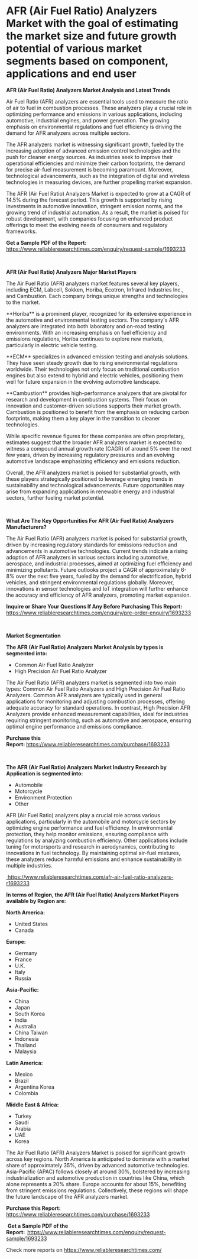 <p><h1>AFR (Air Fuel Ratio) Analyzers Market with the goal of estimating the market size and future growth potential of various market segments based on component, applications and end user</h1></p><p><strong>AFR (Air Fuel Ratio) Analyzers Market Analysis and Latest Trends</strong></p>
<p><p>Air Fuel Ratio (AFR) analyzers are essential tools used to measure the ratio of air to fuel in combustion processes. These analyzers play a crucial role in optimizing performance and emissions in various applications, including automotive, industrial engines, and power generation. The growing emphasis on environmental regulations and fuel efficiency is driving the demand for AFR analyzers across multiple sectors.</p><p>The AFR analyzers market is witnessing significant growth, fueled by the increasing adoption of advanced emission control technologies and the push for cleaner energy sources. As industries seek to improve their operational efficiencies and minimize their carbon footprints, the demand for precise air-fuel measurement is becoming paramount. Moreover, technological advancements, such as the integration of digital and wireless technologies in measuring devices, are further propelling market expansion.</p><p>The AFR (Air Fuel Ratio) Analyzers Market is expected to grow at a CAGR of 14.5% during the forecast period. This growth is supported by rising investments in automotive innovation, stringent emission norms, and the growing trend of industrial automation. As a result, the market is poised for robust development, with companies focusing on enhanced product offerings to meet the evolving needs of consumers and regulatory frameworks.</p></p>
<p><strong>Get a Sample PDF of the Report:&nbsp;</strong> <a href="https://www.reliableresearchtimes.com/enquiry/request-sample/1693233?utm_campaign=2719&utm_medium=2&utm_source=Github&utm_content=ia&utm_term=27032025&utm_id=afr-air-fuel-ratio-analyzers">https://www.reliableresearchtimes.com/enquiry/request-sample/1693233</a></p>
<p>&nbsp;</p>
<p><strong>AFR (Air Fuel Ratio) Analyzers Major Market Players</strong></p>
<p><p>The Air Fuel Ratio (AFR) analyzers market features several key players, including ECM, Labcell, Sokken, Horiba, Ecotron, Infrared Industries Inc., and Cambustion. Each company brings unique strengths and technologies to the market.</p><p>**Horiba** is a prominent player, recognized for its extensive experience in the automotive and environmental testing sectors. The company's AFR analyzers are integrated into both laboratory and on-road testing environments. With an increasing emphasis on fuel efficiency and emissions regulations, Horiba continues to explore new markets, particularly in electric vehicle testing.</p><p>**ECM** specializes in advanced emission testing and analysis solutions. They have seen steady growth due to rising environmental regulations worldwide. Their technologies not only focus on traditional combustion engines but also extend to hybrid and electric vehicles, positioning them well for future expansion in the evolving automotive landscape.</p><p>**Cambustion** provides high-performance analyzers that are pivotal for research and development in combustion systems. Their focus on innovation and customer-driven solutions supports their market growth. Cambustion is positioned to benefit from the emphasis on reducing carbon footprints, making them a key player in the transition to cleaner technologies.</p><p>While specific revenue figures for these companies are often proprietary, estimates suggest that the broader AFR analyzers market is expected to witness a compound annual growth rate (CAGR) of around 5% over the next few years, driven by increasing regulatory pressures and an evolving automotive landscape emphasizing efficiency and emissions reduction.</p><p>Overall, the AFR analyzers market is poised for substantial growth, with these players strategically positioned to leverage emerging trends in sustainability and technological advancements. Future opportunities may arise from expanding applications in renewable energy and industrial sectors, further fueling market potential.</p></p>
<p>&nbsp;</p>
<p><strong>What Are The Key Opportunities For AFR (Air Fuel Ratio) Analyzers Manufacturers?</strong></p>
<p><p>The Air Fuel Ratio (AFR) analyzers market is poised for substantial growth, driven by increasing regulatory standards for emissions reduction and advancements in automotive technologies. Current trends indicate a rising adoption of AFR analyzers in various sectors including automotive, aerospace, and industrial processes, aimed at optimizing fuel efficiency and minimizing pollutants. Future outlooks project a CAGR of approximately 6-8% over the next five years, fueled by the demand for electrification, hybrid vehicles, and stringent environmental regulations globally. Moreover, innovations in sensor technologies and IoT integration will further enhance the accuracy and efficiency of AFR analyzers, promoting market expansion.</p></p>
<p><strong>Inquire or Share Your Questions If Any Before Purchasing This Report:</strong> <a href="https://www.reliableresearchtimes.com/enquiry/pre-order-enquiry/1693233?utm_campaign=2719&utm_medium=2&utm_source=Github&utm_content=ia&utm_term=27032025&utm_id=afr-air-fuel-ratio-analyzers">https://www.reliableresearchtimes.com/enquiry/pre-order-enquiry/1693233</a></p>
<p>&nbsp;</p>
<p><strong>Market Segmentation</strong></p>
<p><strong>The AFR (Air Fuel Ratio) Analyzers Market Analysis by types is segmented into:</strong></p>
<p><ul><li>Common Air Fuel Ratio Analyzer</li><li>High Precision Air Fuel Ratio Analyzer</li></ul></p>
<p><p>The Air Fuel Ratio (AFR) analyzers market is segmented into two main types: Common Air Fuel Ratio Analyzers and High Precision Air Fuel Ratio Analyzers. Common AFR analyzers are typically used in general applications for monitoring and adjusting combustion processes, offering adequate accuracy for standard operations. In contrast, High Precision AFR Analyzers provide enhanced measurement capabilities, ideal for industries requiring stringent monitoring, such as automotive and aerospace, ensuring optimal engine performance and emissions compliance.</p></p>
<p><strong>Purchase this Report:&nbsp;</strong><a href="https://www.reliableresearchtimes.com/purchase/1693233?utm_campaign=2719&utm_medium=2&utm_source=Github&utm_content=ia&utm_term=27032025&utm_id=afr-air-fuel-ratio-analyzers">https://www.reliableresearchtimes.com/purchase/1693233</a></p>
<p>&nbsp;</p>
<p><strong>The AFR (Air Fuel Ratio) Analyzers Market Industry Research by Application is segmented into:</strong></p>
<p><ul><li>Automobile</li><li>Motorcycle</li><li>Environment Protection</li><li>Other</li></ul></p>
<p><p>AFR (Air Fuel Ratio) analyzers play a crucial role across various applications, particularly in the automobile and motorcycle sectors by optimizing engine performance and fuel efficiency. In environmental protection, they help monitor emissions, ensuring compliance with regulations by analyzing combustion efficiency. Other applications include tuning for motorsports and research in aerodynamics, contributing to innovations in fuel technology. By maintaining optimal air-fuel mixtures, these analyzers reduce harmful emissions and enhance sustainability in multiple industries.</p></p>
<p><a href="https://www.reliableresearchtimes.com/afr-air-fuel-ratio-analyzers-r1693233?utm_campaign=2719&utm_medium=2&utm_source=Github&utm_content=ia&utm_term=27032025&utm_id=afr-air-fuel-ratio-analyzers">&nbsp;https://www.reliableresearchtimes.com/afr-air-fuel-ratio-analyzers-r1693233</a></p>
<p><strong>In terms of Region, the AFR (Air Fuel Ratio) Analyzers Market Players available by Region are:</strong></p>
<p>
    <p> <strong> North America: </strong>
        <ul>
            <li>United States</li>
            <li>Canada</li>
        </ul>
        </p> 
    <p> <strong> Europe: </strong>
        <ul>
            <li>Germany</li>
            <li>France</li>
            <li>U.K.</li>
            <li>Italy</li>
            <li>Russia</li>
        </ul>
        </p> 
    <p> <strong> Asia-Pacific: </strong>
        <ul>
            <li>China</li>
            <li>Japan</li>
            <li>South Korea</li>
            <li>India</li>
            <li>Australia</li>
            <li>China Taiwan</li>
            <li>Indonesia</li>
            <li>Thailand</li>
            <li>Malaysia</li>
        </ul>
        </p> 
    <p> <strong> Latin America: </strong>
        <ul>
            <li>Mexico</li>
            <li>Brazil</li>
            <li>Argentina Korea</li>
            <li>Colombia</li>
        </ul>
        </p> 
    <p> <strong> Middle East & Africa: </strong>
        <ul>
            <li>Turkey</li>
            <li>Saudi</li>
            <li>Arabia</li>
            <li>UAE</li>
            <li>Korea</li>
        </ul>
    </p>
    </p>
<p><p>The Air Fuel Ratio (AFR) Analyzers Market is poised for significant growth across key regions. North America is anticipated to dominate with a market share of approximately 35%, driven by advanced automotive technologies. Asia-Pacific (APAC) follows closely at around 30%, bolstered by increasing industrialization and automotive production in countries like China, which alone represents a 20% share. Europe accounts for about 15%, benefiting from stringent emissions regulations. Collectively, these regions will shape the future landscape of the AFR analyzers market.</p></p>
<p><strong>Purchase this Report: </strong><a href="https://www.reliableresearchtimes.com/purchase/1693233?utm_campaign=2719&utm_medium=2&utm_source=Github&utm_content=ia&utm_term=27032025&utm_id=afr-air-fuel-ratio-analyzers">https://www.reliableresearchtimes.com/purchase/1693233</a></p>
<p>&nbsp;<strong>Get a Sample PDF of the Report:&nbsp;&nbsp;</strong><a href="https://www.reliableresearchtimes.com/enquiry/request-sample/1693233?utm_campaign=2719&utm_medium=2&utm_source=Github&utm_content=ia&utm_term=27032025&utm_id=afr-air-fuel-ratio-analyzers">https://www.reliableresearchtimes.com/enquiry/request-sample/1693233</a></p>
<p><strong></strong></p>
<p>Check more reports on <a href="https://www.reliableresearchtimes.com/?utm_campaign=2719&utm_medium=2&utm_source=Github&utm_content=ia&utm_term=27032025&utm_id=afr-air-fuel-ratio-analyzers">https://www.reliableresearchtimes.com/</a></p>